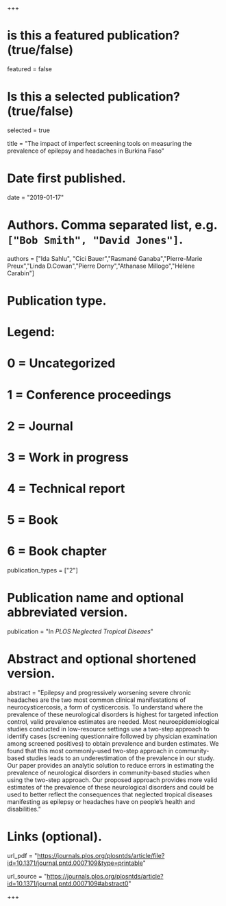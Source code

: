 +++
# is this a featured publication? (true/false)
featured = false
# Is this a selected publication? (true/false)
selected = true


title = "The impact of imperfect screening tools on measuring the prevalence of epilepsy and headaches in Burkina Faso"

# Date first published.
date = "2019-01-17"

# Authors. Comma separated list, e.g. `["Bob Smith", "David Jones"]`.
authors = ["Ida Sahlu", "Cici Bauer","Rasmané Ganaba","Pierre-Marie Preux","Linda D.Cowan","Pierre Dorny","Athanase Millogo","Hélėne Carabin"]

# Publication type.
# Legend:
# 0 = Uncategorized
# 1 = Conference proceedings
# 2 = Journal
# 3 = Work in progress
# 4 = Technical report
# 5 = Book
# 6 = Book chapter
publication_types = ["2"]

# Publication name and optional abbreviated version.
publication = "In *PLOS Neglected Tropical Diseaes*"

# Abstract and optional shortened version.
abstract = "Epilepsy and progressively worsening severe chronic headaches are the two most common clinical manifestations of neurocysticercosis, a form of cysticercosis. To understand where the prevalence of these neurological disorders is highest for targeted infection control, valid prevalence estimates are needed. Most neuroepidemiological studies conducted in low-resource settings use a two-step approach to identify cases (screening questionnaire followed by physician examination among screened positives) to obtain prevalence and burden estimates. We found that this most commonly-used two-step approach in community-based studies leads to an underestimation of the prevalence in our study. Our paper provides an analytic solution to reduce errors in estimating the prevalence of neurological disorders in community-based studies when using the two-step approach. Our proposed approach provides more valid estimates of the prevalence of these neurological disorders and could be used to better reflect the consequences that neglected tropical diseases manifesting as epilepsy or headaches have on people’s health and disabilities."

# Links (optional).
url_pdf = "https://journals.plos.org/plosntds/article/file?id=10.1371/journal.pntd.0007109&type=printable"

url_source = "https://journals.plos.org/plosntds/article?id=10.1371/journal.pntd.0007109#abstract0"


+++

